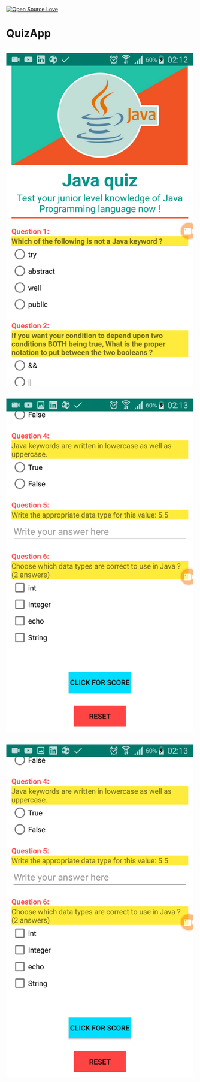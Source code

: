 [![Open Source Love](https://badges.frapsoft.com/os/v1/open-source.svg?v=103)](https://github.com/ellerbrock/open-source-badges/)
# QuizApp


<br><img align="top" width="500" src="asset/ss1.png" alt="ss1" />
<br><br>
<br><img align="top" width="500" src="asset/ss2.png" alt="ss2" />
<br><br>
<br><img align="top" width="500" src="asset/ss2.png" alt="ss3" />
